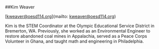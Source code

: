 ##Kim Weaver

[kweaver@oesd114.org](mailto: kweaver@oesd114.org)

Kim is the STEM Coordinator at the Olympic Educational Service District in Bremerton, WA.  Previously, she worked as an Environmental Engineer to restore abandoned coal mines in Appalachia, served as a Peace Corps Volunteer in Ghana, and taught math and engineering in Philadelphia.  
